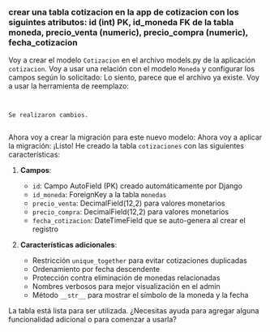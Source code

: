 ### crear una tabla cotizacion en la app de cotizacion con los siguintes atributos: id (int) PK, id_moneda FK de la tabla moneda, precio_venta (numeric), precio_compra (numeric), fecha_cotizacion

Voy a crear el modelo `Cotizacion` en el archivo models.py de la aplicación `cotizacion`. Voy a usar una relación con el modelo `Moneda` y configurar los campos según lo solicitado: Lo siento, parece que el archivo ya existe. Voy a usar la herramienta de reemplazo: 
```


Se realizaron cambios.


```
Ahora voy a crear la migración para este nuevo modelo: Ahora voy a aplicar la migración: ¡Listo! He creado la tabla `cotizaciones` con las siguientes características:

1. **Campos**:
   - `id`: Campo AutoField (PK) creado automáticamente por Django
   - `id_moneda`: ForeignKey a la tabla `monedas`
   - `precio_venta`: DecimalField(12,2) para valores monetarios
   - `precio_compra`: DecimalField(12,2) para valores monetarios
   - `fecha_cotizacion`: DateTimeField que se auto-genera al crear el registro

2. **Características adicionales**:
   - Restricción `unique_together` para evitar cotizaciones duplicadas
   - Ordenamiento por fecha descendente
   - Protección contra eliminación de monedas relacionadas
   - Nombres verbosos para mejor visualización en el admin
   - Método `__str__` para mostrar el símbolo de la moneda y la fecha

La tabla está lista para ser utilizada. ¿Necesitas ayuda para agregar alguna funcionalidad adicional o para comenzar a usarla?